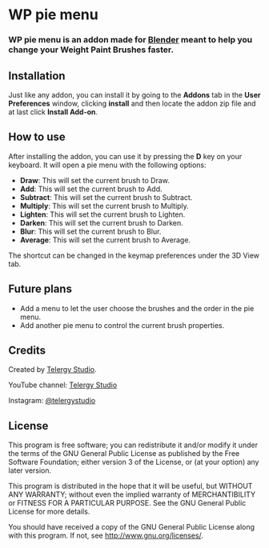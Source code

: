 # WP pie menu

### WP pie menu is an addon made for [Blender](https://www.blender.org/) meant to help you change your Weight Paint Brushes faster.

## Installation

Just like any addon, you can install it by going to the **Addons** tab in the **User Preferences** window, clicking **install** and then locate the addon zip file and at last click **Install Add-on**.

## How to use

After installing the addon, you can use it by pressing the **D** key on your keyboard. It will open a pie menu with the following options:

- **Draw**: This will set the current brush to Draw.
- **Add**: This will set the current brush to Add.
- **Subtract**: This will set the current brush to Subtract.
- **Multiply**: This will set the current brush to Multiply.
- **Lighten**: This will set the current brush to Lighten.
- **Darken**: This will set the current brush to Darken.
- **Blur**: This will set the current brush to Blur.
- **Average**: This will set the current brush to Average.

The shortcut can be changed in the keymap preferences under the 3D View tab.

## Future plans

- Add a menu to let the user choose the brushes and the order in the pie menu.
- Add another pie menu to control the current brush properties.

## Credits

Created by [Telergy Studio](https://www.telergystudio.com/).

YouTube channel: [Telergy Studio](https://www.youtube.com/channel/UCp-PL6KFY8qLqgFctxMRq3g)

Instagram: [@telergystudio](https://www.instagram.com/telergystudio/)

## License

This program is free software; you can redistribute it and/or modify
it under the terms of the GNU General Public License as published by
the Free Software Foundation; either version 3 of the License, or
(at your option) any later version.

This program is distributed in the hope that it will be useful, but
WITHOUT ANY WARRANTY; without even the implied warranty of
MERCHANTIBILITY or FITNESS FOR A PARTICULAR PURPOSE. See the GNU
General Public License for more details.

You should have received a copy of the GNU General Public License
along with this program. If not, see <http://www.gnu.org/licenses/>.
